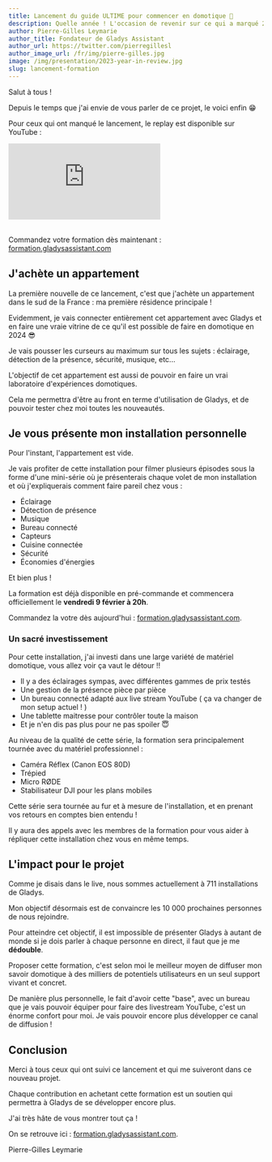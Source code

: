 ```yaml
---
title: Lancement du guide ULTIME pour commencer en domotique 🚀
description: Quelle année ! L'occasion de revenir sur ce qui a marqué 2023 et les projets que j'ai pour 2024
author: Pierre-Gilles Leymarie
author_title: Fondateur de Gladys Assistant
author_url: https://twitter.com/pierregillesl
author_image_url: /fr/img/pierre-gilles.jpg
image: /img/presentation/2023-year-in-review.jpg
slug: lancement-formation
---
```


Salut à tous !

Depuis le temps que j'ai envie de vous parler de ce projet, le voici enfin 😁

Pour ceux qui ont manqué le lancement, le replay est disponible sur YouTube :

<div class="youtubeVideoContainerInBlog">
    <iframe  src="https://www.youtube.com/embed/60hu25gmTYA" title="YouTube video player" frameborder="0" allow="accelerometer; autoplay; clipboard-write; encrypted-media; gyroscope; picture-in-picture; web-share" allowfullscreen></iframe>
</div>
<br />

Commandez votre formation dès maintenant : [formation.gladysassistant.com](https://formation.gladysassistant.com)

## J'achète un appartement

La première nouvelle de ce lancement, c'est que j'achète un appartement dans le sud de la France : ma première résidence principale !

Evidemment, je vais connecter entièrement cet appartement avec Gladys et en faire une vraie vitrine de ce qu'il est possible de faire en domotique en 2024 😎

Je vais pousser les curseurs au maximum sur tous les sujets : éclairage, détection de la présence, sécurité, musique, etc...

L'objectif de cet appartement est aussi de pouvoir en faire un vrai laboratoire d'expériences domotiques.

Cela me permettra d'être au front en terme d'utilisation de Gladys, et de pouvoir tester chez moi toutes les nouveautés.

## Je vous présente mon installation personnelle

Pour l'instant, l'appartement est vide.

Je vais profiter de cette installation pour filmer plusieurs épisodes sous la forme d'une mini-série où je présenterais chaque volet de mon installation et où j'expliquerais comment faire pareil chez vous :

- Éclairage
- Détection de présence
- Musique
- Bureau connecté
- Capteurs
- Cuisine connectée
- Sécurité
- Économies d'énergies

Et bien plus !

La formation est déjà disponible en pré-commande et commencera officiellement le **vendredi 9 février à 20h**.

Commandez la votre dès aujourd'hui : [formation.gladysassistant.com](https://formation.gladysassistant.com).

### Un sacré investissement

Pour cette installation, j'ai investi dans une large variété de matériel domotique, vous allez voir ça vaut le détour !!

- Il y a des éclairages sympas, avec différentes gammes de prix testés
- Une gestion de la présence pièce par pièce
- Un bureau connecté adapté aux live stream YouTube ( ça va changer de mon setup actuel ! )
- Une tablette maitresse pour contrôler toute la maison
- Et je n'en dis pas plus pour ne pas spoiler 😇

Au niveau de la qualité de cette série, la formation sera principalement tournée avec du matériel professionnel :

- Caméra Réflex (Canon EOS 80D)
- Trépied
- Micro RØDE
- Stabilisateur DJI pour les plans mobiles

Cette série sera tournée au fur et à mesure de l'installation, et en prenant vos retours en comptes bien entendu !

Il y aura des appels avec les membres de la formation pour vous aider à répliquer cette installation chez vous en même temps.

## L'impact pour le projet

Comme je disais dans le live, nous sommes actuellement à 711 installations de Gladys.

Mon objectif désormais est de convaincre les 10 000 prochaines personnes de nous rejoindre.

Pour atteindre cet objectif, il est impossible de présenter Gladys à autant de monde si je dois parler à chaque personne en direct, il faut que je me **dédouble**.

Proposer cette formation, c'est selon moi le meilleur moyen de diffuser mon savoir domotique à des milliers de potentiels utilisateurs en un seul support vivant et concret.

De manière plus personnelle, le fait d'avoir cette "base", avec un bureau que je vais pouvoir équiper pour faire des livestream YouTube, c'est un énorme confort pour moi. Je vais pouvoir encore plus développer ce canal de diffusion !

## Conclusion

Merci à tous ceux qui ont suivi ce lancement et qui me suiveront dans ce nouveau projet.

Chaque contribution en achetant cette formation est un soutien qui permettra à Gladys de se développer encore plus.

J'ai très hâte de vous montrer tout ça !

On se retrouve ici : [formation.gladysassistant.com](https://formation.gladysassistant.com).

Pierre-Gilles Leymarie
